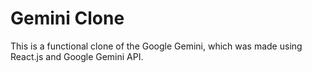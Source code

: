 # Gemini Clone

This is a functional clone of the Google Gemini, which was made using React.js and Google Gemini API.
